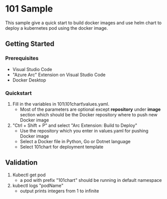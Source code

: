 # 101 Sample

This sample give a quick start to build docker images and use helm chart to deploy a kubernetes pod using the docker image.

## Getting Started

### Prerequisites


- Visual Studio Code
- "Azure Arc" Extension on Visual Studio Code
- Docker Desktop

### Quickstart

1. Fill in the variables in 101\101chart\values.yaml.
    - Most of the parameters are optional except **repository** under **image** section which should be the Docker repository where to push new Docker image
2. "Ctrl + Shift + P" and select "Arc Extension: Build to Deploy"
    - Use the repository which you enter in values.yaml for pushing Docker image
    - Select a Docker file in Python, Go or Dotnet language
    - Select 101chart for deployment template

## Validation

1. Kubectl get pod
    - a pod with prefix "101chart" should be running in default namespace
2. kubectl logs "podName"
    - output prints integers from 1 to infinite

